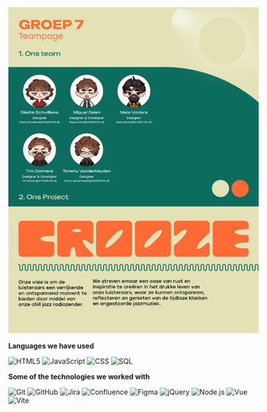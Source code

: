 [![Header](/public/teampage/teampage%20design-01.jpg)](https://sweet-crepe-4508d8.netlify.app/)

**Languages we have used**

![HTML5](https://img.shields.io/badge/-HTML5-000000?style=flat&logo=HTML5)
![JavaScript](https://img.shields.io/badge/-JavaScript-000000?style=flat&logo=javascript)
![CSS](https://img.shields.io/badge/-CSS-000000?style=flat&logo=CSS3)
![SQL](https://img.shields.io/badge/-SQL-000000?style=flat&logo=MySQL)


**Some of the technologies we worked with**

![Git](https://img.shields.io/badge/-Git-000000?style=flat&logo=git&logoColor=F05032)
![GitHub](https://img.shields.io/badge/-GitHub-000000?style=flat&logo=github&logoColor=FFFFFF)
![Jira](https://img.shields.io/badge/-Jira-000000?style=flat&logo=jira-software&logoColor=white&logoColor=0052CC)
![Confluence](https://img.shields.io/badge/confluence-000000?style=flat&logo=confluence&logoColor=white)
![Figma](https://img.shields.io/badge/figma-000000?style=flat&logo=figma&logoColor=white)
![jQuery](https://img.shields.io/badge/-jQuery-000000?style=flat&logo=jQuery&logoColor=0769AD)
![Node.js](https://img.shields.io/badge/-Node.js-000000?style=flat&logo=node.js&logoColor=339933)
![Vue](https://img.shields.io/badge/-Vue-000000?style=flat&logo=Vue.js)
![Vite](https://img.shields.io/badge/Vite-000000?style=flat&logo=vite&logoColor=white) 
